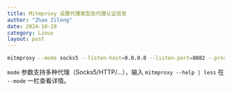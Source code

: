 ```yaml
---
title: Mitmproxy 设置代理类型及代理认证信息
author: "Zhao Zilong"
date: 2024-10-28
category: Linux
layout: post
---
```


```bash
mitmproxy --mode socks5 --listen-host=0.0.0.0 --listen-port=8082 --proxyauth user:pwd
```

`mode` 参数支持多种代理（Socks5/HTTP/...），输入 `mitmproxy --help | less` 在 `--mode` 一栏查看详情。
